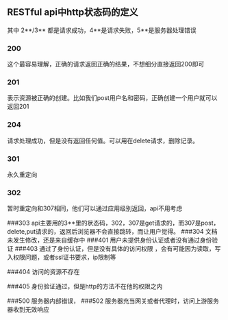## RESTful api中http状态码的定义
其中 2**/3** 都是请求成功，4\*\*是请求失败，5\*\*是服务器处理错误

### 200
这个最容易理解，正确的请求返回正确的结果，不想细分直接返回200即可
### 201
表示资源被正确的创建。比如我们post用户名和密码，正确创建一个用户就可以返回201
### 204
请求处理成功，但是没有返回任何值。可以用在delete请求，删除记录。

### 301
永久重定向
### 302
暂时重定向和307相同，他们可以通过应用级别返回，api不用考虑

###303
api主要用的3**里的状态码，302，307是get请求的，而307是post，delete,put请求的，返回后浏览器不会直接跳转，而让用户觉得。
###304
文档未发生修改，还是来自缓存中
###401
用户未提供身份认证或者没有通过身份验证
###403
通过了身份认证，但是没有具体的访问权限 ，会有可能因为读取，写入权限问题，或者ssl证书要求，ip限制等

###404
访问的资源不存在

###405
身份验证通过，但是http的方法不在他的权限之内

###500
服务器内部错误，
###502
服务器充当网关或者代理时，访问上游服务器收到无效响应
